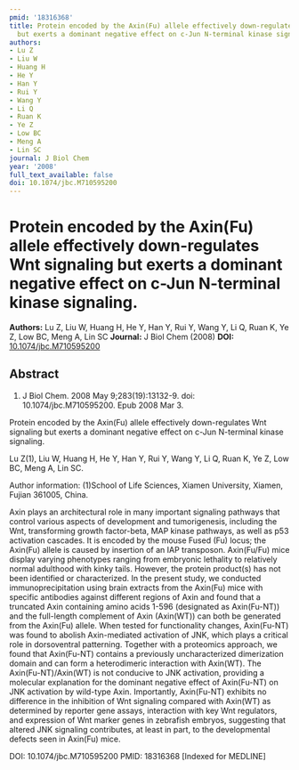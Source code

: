 ```yaml
---
pmid: '18316368'
title: Protein encoded by the Axin(Fu) allele effectively down-regulates Wnt signaling
  but exerts a dominant negative effect on c-Jun N-terminal kinase signaling.
authors:
- Lu Z
- Liu W
- Huang H
- He Y
- Han Y
- Rui Y
- Wang Y
- Li Q
- Ruan K
- Ye Z
- Low BC
- Meng A
- Lin SC
journal: J Biol Chem
year: '2008'
full_text_available: false
doi: 10.1074/jbc.M710595200
---
```


# Protein encoded by the Axin(Fu) allele effectively down-regulates Wnt signaling but exerts a dominant negative effect on c-Jun N-terminal kinase signaling.
**Authors:** Lu Z, Liu W, Huang H, He Y, Han Y, Rui Y, Wang Y, Li Q, Ruan K, Ye Z, Low BC, Meng A, Lin SC
**Journal:** J Biol Chem (2008)
**DOI:** [10.1074/jbc.M710595200](https://doi.org/10.1074/jbc.M710595200)

## Abstract

1. J Biol Chem. 2008 May 9;283(19):13132-9. doi: 10.1074/jbc.M710595200. Epub
2008  Mar 3.

Protein encoded by the Axin(Fu) allele effectively down-regulates Wnt signaling 
but exerts a dominant negative effect on c-Jun N-terminal kinase signaling.

Lu Z(1), Liu W, Huang H, He Y, Han Y, Rui Y, Wang Y, Li Q, Ruan K, Ye Z, Low BC, 
Meng A, Lin SC.

Author information:
(1)School of Life Sciences, Xiamen University, Xiamen, Fujian 361005, China.

Axin plays an architectural role in many important signaling pathways that 
control various aspects of development and tumorigenesis, including the Wnt, 
transforming growth factor-beta, MAP kinase pathways, as well as p53 activation 
cascades. It is encoded by the mouse Fused (Fu) locus; the Axin(Fu) allele is 
caused by insertion of an IAP transposon. Axin(Fu/Fu) mice display varying 
phenotypes ranging from embryonic lethality to relatively normal adulthood with 
kinky tails. However, the protein product(s) has not been identified or 
characterized. In the present study, we conducted immunoprecipitation using 
brain extracts from the Axin(Fu) mice with specific antibodies against different 
regions of Axin and found that a truncated Axin containing amino acids 1-596 
(designated as Axin(Fu-NT)) and the full-length complement of Axin (Axin(WT)) 
can both be generated from the Axin(Fu) allele. When tested for functionality 
changes, Axin(Fu-NT) was found to abolish Axin-mediated activation of JNK, which 
plays a critical role in dorsoventral patterning. Together with a proteomics 
approach, we found that Axin(Fu-NT) contains a previously uncharacterized 
dimerization domain and can form a heterodimeric interaction with Axin(WT). The 
Axin(Fu-NT)/Axin(WT) is not conducive to JNK activation, providing a molecular 
explanation for the dominant negative effect of Axin(Fu-NT) on JNK activation by 
wild-type Axin. Importantly, Axin(Fu-NT) exhibits no difference in the 
inhibition of Wnt signaling compared with Axin(WT) as determined by reporter 
gene assays, interaction with key Wnt regulators, and expression of Wnt marker 
genes in zebrafish embryos, suggesting that altered JNK signaling contributes, 
at least in part, to the developmental defects seen in Axin(Fu) mice.

DOI: 10.1074/jbc.M710595200
PMID: 18316368 [Indexed for MEDLINE]
